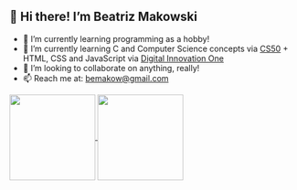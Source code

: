 ## :wave: Hi there! I’m Beatriz Makowski
- :eyes: I’m currently learning programming as a hobby!
- :seedling: I’m currently learning C and Computer Science concepts via [CS50](https://online-learning.harvard.edu/course/cs50-introduction-computer-science?delta=0) + HTML, CSS and JavaScript via [Digital Innovation One](https://digitalinnovation.one/) 
- 💞️ I’m looking to collaborate on anything, really! 
- 📫 Reach me at: bemakow@gmail.com

<a href="https://github.com/anuraghazra/github-readme-stats">
  <img align="center" height="150em" src="https://github-readme-stats.vercel.app/api?username=beatrizmakowski&show_icons=true)" />
</a>
<a href="https://github.com/anuraghazra/convoychat">
  <img align="center" height="150em" src="https://github-readme-stats.vercel.app/api/top-langs/?username=beatrizmakowski&layout=compact" />
</a>

